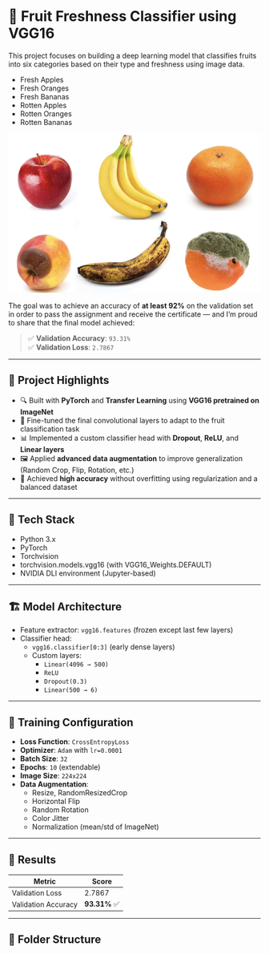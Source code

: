 # 🍎 Fruit Freshness Classifier using VGG16

This project focuses on building a deep learning model that classifies fruits into six categories based on their type and freshness using image data.

- Fresh Apples
- Fresh Oranges
- Fresh Bananas
- Rotten Apples
- Rotten Oranges
- Rotten Bananas

<img src="images/fruits.png" alt="Sample Fruits" width="600"/>

The goal was to achieve an accuracy of **at least 92%** on the validation set in order to pass the assignment and receive the certificate — and I’m proud to share that the final model achieved:

> ✅ **Validation Accuracy**: `93.31%`  
> ✅ **Validation Loss**: `2.7867`

---

## 📌 Project Highlights

- 🔍 Built with **PyTorch** and **Transfer Learning** using **VGG16 pretrained on ImageNet**
- 🧠 Fine-tuned the final convolutional layers to adapt to the fruit classification task
- 📊 Implemented a custom classifier head with **Dropout**, **ReLU**, and **Linear layers**
- 🖼️ Applied **advanced data augmentation** to improve generalization (Random Crop, Flip, Rotation, etc.)
- 🧪 Achieved **high accuracy** without overfitting using regularization and a balanced dataset

---

## 🧰 Tech Stack

- Python 3.x
- PyTorch
- Torchvision
- torchvision.models.vgg16 (with VGG16_Weights.DEFAULT)
- NVIDIA DLI environment (Jupyter-based)

---

## 🏗️ Model Architecture

- Feature extractor: `vgg16.features` (frozen except last few layers)
- Classifier head:
  - `vgg16.classifier[0:3]` (early dense layers)
  - Custom layers:
    - `Linear(4096 → 500)`
    - `ReLU`
    - `Dropout(0.3)`
    - `Linear(500 → 6)`

---

## 🧪 Training Configuration

- **Loss Function**: `CrossEntropyLoss`
- **Optimizer**: `Adam` with `lr=0.0001`
- **Batch Size**: `32`
- **Epochs**: `10` (extendable)
- **Image Size**: `224x224`
- **Data Augmentation**:
  - Resize, RandomResizedCrop
  - Horizontal Flip
  - Random Rotation
  - Color Jitter
  - Normalization (mean/std of ImageNet)

---

## 🚀 Results

| Metric         | Score     |
|----------------|-----------|
| Validation Loss| 2.7867    |
| Validation Accuracy | **93.31%** ✅ |

---

## 📂 Folder Structure


